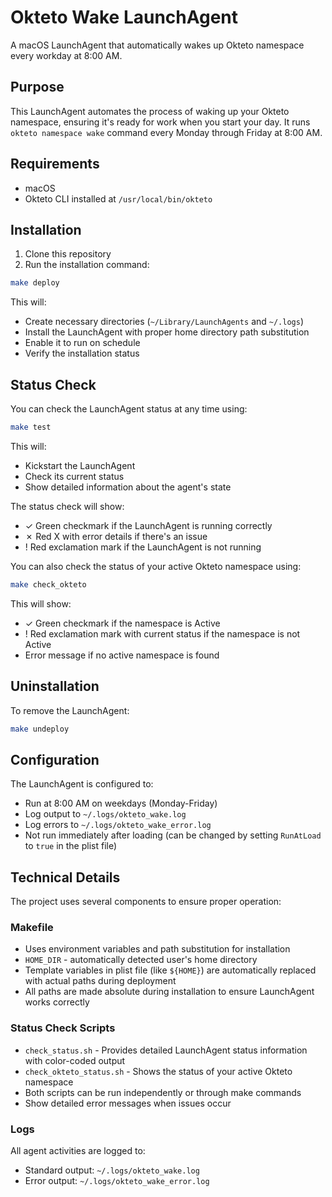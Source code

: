 # Okteto Wake LaunchAgent

A macOS LaunchAgent that automatically wakes up Okteto namespace every workday at 8:00 AM.

## Purpose

This LaunchAgent automates the process of waking up your Okteto namespace, ensuring it's ready for work when you start your day. It runs `okteto namespace wake` command every Monday through Friday at 8:00 AM.

## Requirements

- macOS
- Okteto CLI installed at `/usr/local/bin/okteto`

## Installation

1. Clone this repository
2. Run the installation command:

```bash
make deploy
```

This will:

- Create necessary directories (`~/Library/LaunchAgents` and `~/.logs`)
- Install the LaunchAgent with proper home directory path substitution
- Enable it to run on schedule
- Verify the installation status

## Status Check

You can check the LaunchAgent status at any time using:

```bash
make test
```

This will:

- Kickstart the LaunchAgent
- Check its current status
- Show detailed information about the agent's state

The status check will show:

- ✓ Green checkmark if the LaunchAgent is running correctly
- ✗ Red X with error details if there's an issue
- ! Red exclamation mark if the LaunchAgent is not running

You can also check the status of your active Okteto namespace using:

```bash
make check_okteto
```

This will show:

- ✓ Green checkmark if the namespace is Active
- ! Red exclamation mark with current status if the namespace is not Active
- Error message if no active namespace is found

## Uninstallation

To remove the LaunchAgent:

```bash
make undeploy
```

## Configuration

The LaunchAgent is configured to:

- Run at 8:00 AM on weekdays (Monday-Friday)
- Log output to `~/.logs/okteto_wake.log`
- Log errors to `~/.logs/okteto_wake_error.log`
- Not run immediately after loading (can be changed by setting `RunAtLoad` to `true` in the plist file)

## Technical Details

The project uses several components to ensure proper operation:

### Makefile

- Uses environment variables and path substitution for installation
- `HOME_DIR` - automatically detected user's home directory
- Template variables in plist file (like `${HOME}`) are automatically replaced with actual paths during deployment
- All paths are made absolute during installation to ensure LaunchAgent works correctly

### Status Check Scripts

- `check_status.sh` - Provides detailed LaunchAgent status information with color-coded output
- `check_okteto_status.sh` - Shows the status of your active Okteto namespace
- Both scripts can be run independently or through make commands
- Show detailed error messages when issues occur

### Logs

All agent activities are logged to:

- Standard output: `~/.logs/okteto_wake.log`
- Error output: `~/.logs/okteto_wake_error.log`